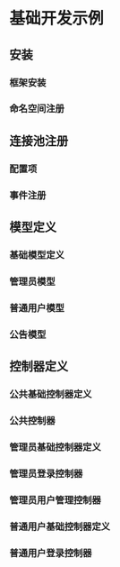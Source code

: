 # 基础开发示例

## 安装
### 框架安装
### 命名空间注册

## 连接池注册
### 配置项
### 事件注册

## 模型定义
### 基础模型定义
### 管理员模型
### 普通用户模型
### 公告模型

## 控制器定义
### 公共基础控制器定义
### 公共控制器
### 管理员基础控制器定义
### 管理员登录控制器
### 管理员用户管理控制器
### 普通用户基础控制器定义
### 普通用户登录控制器